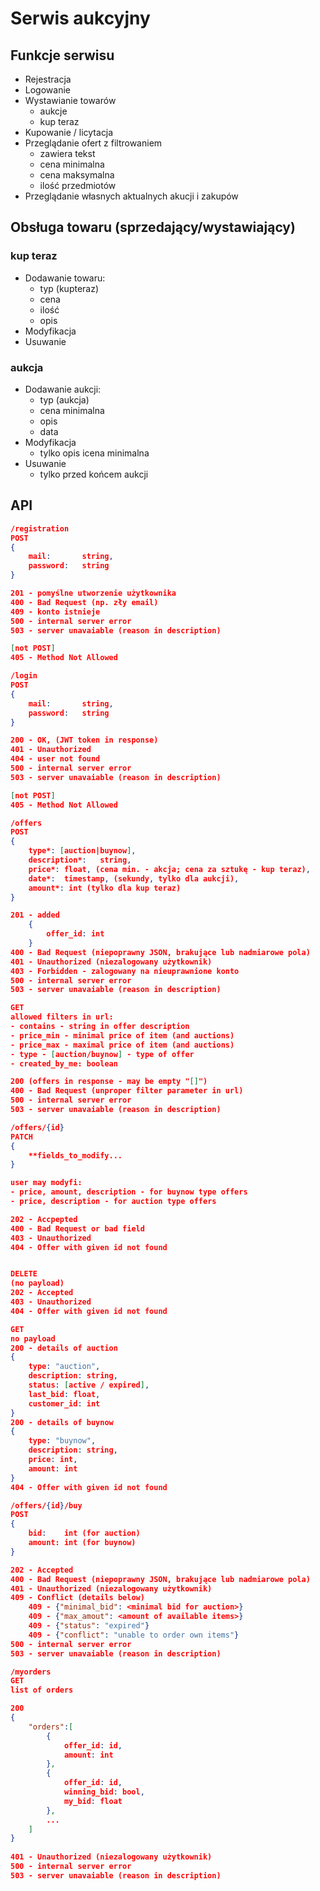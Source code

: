 # Serwis aukcyjny

## Funkcje serwisu

- Rejestracja
- Logowanie
- Wystawianie towarów
  - aukcje
  - kup teraz
- Kupowanie / licytacja
- Przeglądanie ofert z filtrowaniem
  - zawiera tekst
  - cena minimalna
  - cena maksymalna
  - ilość przedmiotów 
- Przeglądanie własnych aktualnych akucji i zakupów

## Obsługa towaru (sprzedający/wystawiający)

### kup teraz

- Dodawanie towaru:
  - typ (kupteraz)
  - cena
  - ilość
  - opis
- Modyfikacja
- Usuwanie

### aukcja

- Dodawanie aukcji:
  - typ (aukcja)
  - cena minimalna
  - opis
  - data
- Modyfikacja
  - tylko opis  icena minimalna
- Usuwanie
  - tylko przed końcem aukcji

## API

```json
/registration
POST 
{
    mail:		string,
    password:	string
}

201 - pomyślne utworzenie użytkownika
400 - Bad Request (np. zły email)
409 - konto istnieje
500 - internal server error
503 - server unavaiable (reason in description)

[not POST] 
405 - Method Not Allowed
```



```json
/login
POST 
{
    mail:		string,
    password:	string
}

200 - OK, (JWT token in response)
401 - Unauthorized
404 - user not found
500 - internal server error
503 - server unavaiable (reason in description)

[not POST] 
405 - Method Not Allowed
```



```json
/offers
POST
{
    type*: [auction|buynow],
	description*:	string,
	price*:	float, (cena min. - akcja; cena za sztukę - kup teraz),
	date*:	timestamp, (sekundy, tylko dla aukcji),
	amount*: int (tylko dla kup teraz)
}

201 - added 
	{
    	offer_id: int
	}
400 - Bad Request (niepoprawny JSON, brakujące lub nadmiarowe pola)
401 - Unauthorized (niezalogowany użytkownik)
403 - Forbidden - zalogowany na nieuprawnione konto
500 - internal server error
503 - server unavaiable (reason in description)

GET
allowed filters in url:
- contains - string in offer description
- price_min - minimal price of item (and auctions)
- price_max - maximal price of item (and auctions)
- type - [auction/buynow] - type of offer
- created_by_me: boolean

200 (offers in response - may be empty "[]")
400 - Bad Request (unproper filter parameter in url)
500 - internal server error
503 - server unavaiable (reason in description)
```



```json
/offers/{id}
PATCH
{
    **fields_to_modify...
}

user may modyfi:
- price, amount, description - for buynow type offers
- price, description - for auction type offers

202 - Accpepted
400 - Bad Request or bad field
403 - Unauthorized
404 - Offer with given id not found


DELETE
(no payload)
202 - Accepted
403 - Unauthorized
404 - Offer with given id not found

GET
no payload
200 - details of auction
{	
    type: "auction",
    description: string,
    status: [active / expired],
    last_bid: float,
    customer_id: int
}
200 - details of buynow
{	
    type: "buynow",
    description: string,
	price: int,        
	amount: int
}
404 - Offer with given id not found
```



```json
/offers/{id}/buy
POST
{
    bid: 	int (for auction)
    amount:	int (for buynow)
}

202 - Accepted
400 - Bad Request (niepoprawny JSON, brakujące lub nadmiarowe pola)
401 - Unauthorized (niezalogowany użytkownik)
409 - Conflict (details below)
	409 - {"minimal_bid": <minimal bid for auction>}
	409 - {"max_amout": <amount of available items>}
	409 - {"status": "expired"}
	409 - {"conflict": "unable to order own items"}
500 - internal server error
503 - server unavaiable (reason in description)
```



```json
/myorders
GET
list of orders

200
{
    "orders":[
        {
            offer_id: id,
            amount: int
        },
        {
            offer_id: id,
            winning_bid: bool,
            my_bid: float
        },
        ...
    ]
}
        
401 - Unauthorized (niezalogowany użytkownik)
500 - internal server error
503 - server unavaiable (reason in description)

```



